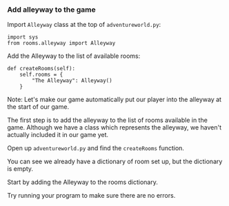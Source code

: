 ### Add alleyway to the game

Import `Alleyway` class at the top of `adventureworld.py`:

    import sys
    from rooms.alleyway import Alleyway

Add the Alleyway to the list of available rooms:

	def createRooms(self):
		self.rooms = {
			"The Alleyway": Alleyway()
		}

Note:
Let's make our game automatically put our player into the alleyway at the start of our game.

The first step is to add the alleyway to the list of rooms available in the game. Although we have a class which represents the alleyway, we haven't actually included it in our game yet.

Open up `adventureworld.py` and find the `createRooms` function.

You can see we already have a dictionary of room set up, but the dictionary is empty.

Start by adding the Alleyway to the rooms dictionary.

Try running your program to make sure there are no errors.
